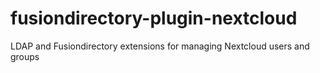 # fusiondirectory-plugin-nextcloud
LDAP and Fusiondirectory extensions for managing Nextcloud users and groups
